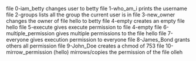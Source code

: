 file 0-iam_betty changes user to betty
file 1-who_am_i prints the username
file 2-groups lists all the group the current user is in
file 3-new_owner changes the owner of file hello to betty
file 4-empty creates an empty file hello
file 5-execute gives execute permission to file 4-empty
file 6-multiple_permission gives multiple permissions to the file hello
file 7-everyone gives execution permission to everyone
file 8-James_Bond grants others all permission
file 9-John_Doe creates a chmod of 753
file 10-mirrow_permission (hello) mirrows/copies the permission of the file olleh
